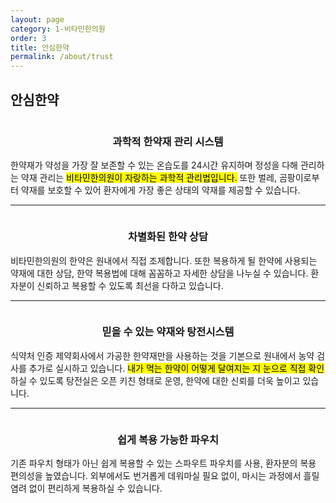 ```yaml
---
layout: page
category: 1-비타민한의원
order: 3
title: 안심한약
permalink: /about/trust
---
```


<h2 class="content-heading">
  <strong>안심한약</strong>
</h2>

<figure>
  <img src="/assets/20190731_04.jpg" alt="">
</figure>

<h3 style="text-align:center"><strong>과학적 한약재 관리 시스템</strong></h3>
<p>한약재가 약성을 가장 잘 보존할 수 있는 온습도를 24시간 유지하며 정성을 다해 관리하는 약재 관리는 <mark>비타민한의원이 자랑하는 과학적 관리법입니다.</mark> 또한 벌레, 곰팡이로부터 약재를 보호할 수 있어 환자에게 가장 좋은 상태의 약재를 제공할 수 있습니다.</p>

<hr>

<figure>
  <img src="/assets/20190731_05.jpg" alt="">
</figure>

<h3 style="text-align:center"><strong>차별화된 한약 상담</strong></h3>
<p>비타민한의원의 한약은 원내에서 직접 조제합니다. 또한 복용하게 될 한약에 사용되는 약재에 대한 상담, 한약 복용법에 대해 꼼꼼하고 자세한 상담을 나누실 수 있습니다. 환자분이 신뢰하고 복용할 수 있도록 최선을 다하고 있습니다.</p>

<hr>

<figure>
  <img src="/assets/20190731_06.jpg" alt="">
</figure>

<h3 style="text-align:center"><strong>믿을 수 있는 약재와 탕전시스템</strong></h3>
<p>식약처 인증 제약회사에서 가공한 한약재만을 사용하는 것을 기본으로 원내에서 농약 검사를 추가로 실시하고 있습니다. <mark>내가 먹는 한약이 어떻게 달여지는 지 눈으로 직접 확인</mark>하실 수 있도록 탕전실은 오픈 키친 형태로 운영, 한약에 대한 신뢰를 더욱 높이고 있습니다.</p>

<hr>

<figure>
  <img src="/assets/20190731_07.jpg" alt="">
</figure>

<h3 style="text-align:center"><strong>쉽게 복용 가능한 파우치</strong></h3>
<p>기존 파우치 형태가 아닌 쉽게 복용할 수 있는 스파우트 파우치를 사용, 환자분의 복용 편의성을 높였습니다. 외부에서도 번거롭게 데워마실 필요 없이, 마시는 과정에서 흘릴 염려 없이 편리하게 복용하실 수 있습니다.</p>
